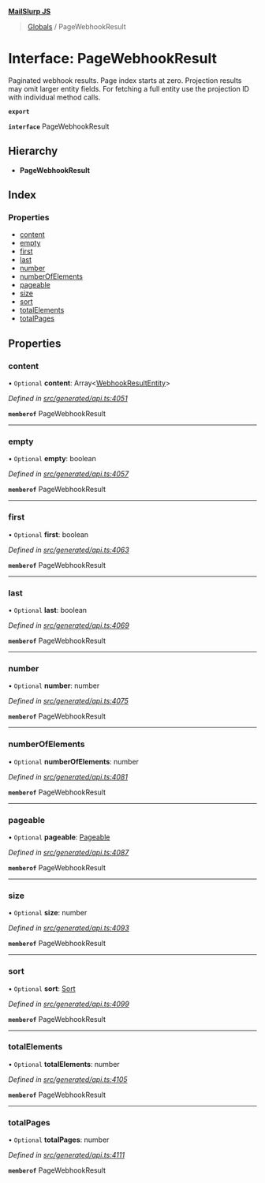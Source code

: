 **[MailSlurp JS](../README.md)**

> [Globals](../README.md) / PageWebhookResult

# Interface: PageWebhookResult

Paginated webhook results. Page index starts at zero. Projection results may omit larger entity fields. For fetching a full entity use the projection ID with individual method calls.

**`export`** 

**`interface`** PageWebhookResult

## Hierarchy

* **PageWebhookResult**

## Index

### Properties

* [content](pagewebhookresult.md#content)
* [empty](pagewebhookresult.md#empty)
* [first](pagewebhookresult.md#first)
* [last](pagewebhookresult.md#last)
* [number](pagewebhookresult.md#number)
* [numberOfElements](pagewebhookresult.md#numberofelements)
* [pageable](pagewebhookresult.md#pageable)
* [size](pagewebhookresult.md#size)
* [sort](pagewebhookresult.md#sort)
* [totalElements](pagewebhookresult.md#totalelements)
* [totalPages](pagewebhookresult.md#totalpages)

## Properties

### content

• `Optional` **content**: Array\<[WebhookResultEntity](../modules/webhookresultentity.md)>

*Defined in [src/generated/api.ts:4051](https://github.com/mailslurp/mailslurp-client/blob/67ec74c/src/generated/api.ts#L4051)*

**`memberof`** PageWebhookResult

___

### empty

• `Optional` **empty**: boolean

*Defined in [src/generated/api.ts:4057](https://github.com/mailslurp/mailslurp-client/blob/67ec74c/src/generated/api.ts#L4057)*

**`memberof`** PageWebhookResult

___

### first

• `Optional` **first**: boolean

*Defined in [src/generated/api.ts:4063](https://github.com/mailslurp/mailslurp-client/blob/67ec74c/src/generated/api.ts#L4063)*

**`memberof`** PageWebhookResult

___

### last

• `Optional` **last**: boolean

*Defined in [src/generated/api.ts:4069](https://github.com/mailslurp/mailslurp-client/blob/67ec74c/src/generated/api.ts#L4069)*

**`memberof`** PageWebhookResult

___

### number

• `Optional` **number**: number

*Defined in [src/generated/api.ts:4075](https://github.com/mailslurp/mailslurp-client/blob/67ec74c/src/generated/api.ts#L4075)*

**`memberof`** PageWebhookResult

___

### numberOfElements

• `Optional` **numberOfElements**: number

*Defined in [src/generated/api.ts:4081](https://github.com/mailslurp/mailslurp-client/blob/67ec74c/src/generated/api.ts#L4081)*

**`memberof`** PageWebhookResult

___

### pageable

• `Optional` **pageable**: [Pageable](pageable.md)

*Defined in [src/generated/api.ts:4087](https://github.com/mailslurp/mailslurp-client/blob/67ec74c/src/generated/api.ts#L4087)*

**`memberof`** PageWebhookResult

___

### size

• `Optional` **size**: number

*Defined in [src/generated/api.ts:4093](https://github.com/mailslurp/mailslurp-client/blob/67ec74c/src/generated/api.ts#L4093)*

**`memberof`** PageWebhookResult

___

### sort

• `Optional` **sort**: [Sort](sort.md)

*Defined in [src/generated/api.ts:4099](https://github.com/mailslurp/mailslurp-client/blob/67ec74c/src/generated/api.ts#L4099)*

**`memberof`** PageWebhookResult

___

### totalElements

• `Optional` **totalElements**: number

*Defined in [src/generated/api.ts:4105](https://github.com/mailslurp/mailslurp-client/blob/67ec74c/src/generated/api.ts#L4105)*

**`memberof`** PageWebhookResult

___

### totalPages

• `Optional` **totalPages**: number

*Defined in [src/generated/api.ts:4111](https://github.com/mailslurp/mailslurp-client/blob/67ec74c/src/generated/api.ts#L4111)*

**`memberof`** PageWebhookResult
